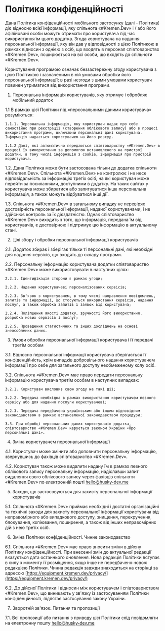 # Політика конфіденційності

Дана Політика конфіденційності мобільного застосунку (далі - Політика) діє відносно всієї інформації, яку спільнота «#Kremen.Dev» і / або його афілійовані особи можуть отримати про користувача під час використання їм цього додатка. Згода користувача на надання персональної інформації, яку він дав у відповідності з цією Політикою в рамках відносин з однією з осіб, що входять в персонал співтовариство «#Kremen.Dev», поширюється на всі особи, що входять до спільноти «#Kremen.Dev».

Користування програмою означає беззастережну згоду користувача з цією Політикою і зазначеними в ній умовами обробки його персональної інформації; в разі незгоди з цими умовами користувач повинен утриматися від використання програми.

1. Персональна інформація користувачів, яку отримує і обробляє мобільний додаток

  1.1 В рамках цієї Політики під «персональними даними користувача» розуміються:

    1.1.1. Персональна інформація, яку користувач надає про себе самостійно при реєстрації (створення облікового запису) або в процесі використання програми, включаючи персональні дані користувача. Інформація надається користувачем на його розсуд.

    1.1.2 Дані, які автоматично передаються співтовариству «#Kremen.Dev» в процесі їх використання за допомогою встановленого на пристрої додатки, в тому числі інформація з cookie, інформація про пристрій користувача.

  1.2. Дана Політика може бути застосована тільки до додатка спільноти «#Kremen.Dev». Спільнота «#Kremen.Dev» не контролює і не несе відповідальність за інформацію третіх осіб, на які користувач може перейти за посиланнями, доступними в додатку. На таких сайтах у користувача може збиратися або запитуватися інша персональна інформація, а також можуть відбуватися інші дії.

  1.3. Спільнота «#Kremen.Dev» в загальному випадку не перевіряє достовірність персональної інформації, наданої користувачами, і не здійснює контроль за їх дієздатністю. Однак співтовариство «#Kremen.Dev» виходить з того, що інформація, передана їм від користувачів, є достовірною і підтримує цю інформацію в актуальному стані.

2. Цілі збору і обробки персональної інформації користувачів

  2.1. Додаток збирає і зберігає тільки ті персональні дані, які необхідні для надання сервісів, що входять до складу програми.

  2.2. Персональну інформацію користувача додатки співтовариство «#Kremen.Dev» може використовувати в наступних цілях:

    2.2.1. Ідентифікація сторони в рамках угоди;

    2.2.2. Надання користувачеві персоналізованих сервісів;

    2.2.3. Зв'язок з користувачем, в тому числі направлення повідомлень, запитів та інформації, що стосуються використання сервісів, надання послуг, а також обробка запитів і заявок від користувача;

    2.2.4. Поліпшення якості додатку, зручності його використання, розробка нових сервісів і послуг;

    2.2.5. Проведення статистичних та інших досліджень на основі знеособлених даних.

3. Умови обробки персональної інформації користувача і її передачі третім особам

  3.1. Відносно персональної інформації користувача зберігається її конфіденційність, крім випадків добровільного надання користувачем інформації про себе для загального доступу необмеженому колу осіб.

  3.2. Спільнота «#Kremen.Dev» має право передати персональну інформацію користувача третім особам в наступних випадках:

    3.2.1. Користувач висловив свою згоду на такі дії;

    3.2.2. Передача необхідна в рамках використання користувачем певного сервісу або для надання послуги користувачеві;

    3.2.3. Передача передбачена українським або іншим відповідним законодавством в рамках встановленої законодавством процедури;

    3.3. При обробці персональних даних користувачів додатка, співтовариство «#Kremen.Dev» керується законом України «Про персональні дані».

4. Зміна користувачем персональної інформації

  4.1. Користувач може змінити або доповнити персональну інформацію, звернувшись до фахівців співтовариство «#Kremen.Dev».

  4.2. Користувач також може видалити надану їм в рамках певного облікового запису персональну інформацію, надіславши запит видалення свого облікового запису через фахівців спільноти «#Kremen.Dev» по електронній пошті [hello@husky-dev.me](mailto:hello@husky-dev.me)

5. Заходи, що застосовуються для захисту персональної інформації користувачів

  5.1. Спільнота «#Kremen.Dev» приймає необхідні і достатні організаційні та технічні заходи для захисту персональної інформації користувача від неправомірного або випадкового доступу, знищення, перекручення, блокування, копіювання, поширення, а також від інших неправомірних дій з нею третіх осіб.

6. Зміна Політики конфіденційності. Чинне законодавство

  6.1. Спільнота «#Kremen.Dev» має право вносити зміни в дійсну Політику конфіденційності. При внесенні змін до актуальної редакції вказується дата останнього оновлення. Нова редакція Політики вступає в силу з моменту її розміщення, якщо інше не передбачено новою редакцією Політики. Чинна редакція завжди знаходиться на сторінці за адресою [https://equipment.kremen.dev/privacy/](https://equipment.kremen.dev/privacy/)

  6.2. До дійсної Політики і відносин між користувачем і співтовариством «#Kremen.Dev», що виникають у зв'язку із застосуванням Політики конфіденційності, підлягає застосування закону України.

7. Зворотній зв'язок. Питання та пропозиції

  7.1. Всі пропозиції або питання з приводу цієї Політики слід повідомляти на електронну пошту [hello@husky-dev.me](mailto:hello@husky-dev.me)
